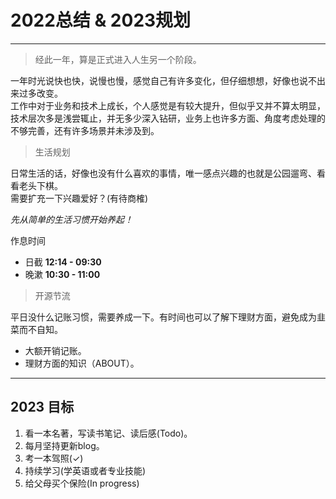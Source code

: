 # 2022总结 & 2023规划

---

> 经此一年，算是正式进入人生另一个阶段。

一年时光说快也快，说慢也慢，感觉自己有许多变化，但仔细想想，好像也说不出来过多改变。  
工作中对于业务和技术上成长，个人感觉是有较大提升，但似乎又并不算太明显，技术层次多是浅尝辄止，并无多少深入钻研，业务上也许多方面、角度考虑处理的不够完善，还有许多场景并未涉及到。

> 生活规划

日常生活的话，好像也没有什么喜欢的事情，唯一感点兴趣的也就是公园遛弯、看看老头下棋。  
需要扩充一下兴趣爱好？(有待商榷)

*先从简单的生活习惯开始养起！*

作息时间

- 日截 **12:14 - 09:30**
- 晚漱 **10:30 - 11:00**

> 开源节流

平日没什么记账习惯，需要养成一下。有时间也可以了解下理财方面，避免成为韭菜而不自知。

- 大额开销记账。
- 理财方面的知识（ABOUT）。

---

## 2023 目标

1. 看一本名著，写读书笔记、读后感(Todo)。
2. 每月坚持更新blog。
3. 考一本驾照(✓)
4. 持续学习(学英语或者专业技能)
5. 给父母买个保险(In progress)
